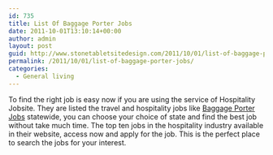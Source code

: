 ```yaml
---
id: 735
title: List Of Baggage Porter Jobs
date: 2011-10-01T13:10:14+00:00
author: admin
layout: post
guid: http://www.stonetabletsitedesign.com/2011/10/01/list-of-baggage-porter-jobs/
permalink: /2011/10/01/list-of-baggage-porter-jobs/
categories:
  - General living
---
```

To find the right job is easy now if you are using the service of Hospitality Jobsite. They are listed the travel and hospitality jobs like [Baggage Porter Jobs](http://www.hospitalityjobsite.com/jobsearch/travel-hospitality/lodging/default.asp?job=baggage+porter) statewide, you can choose your choice of state and find the best job without take much time. The top ten jobs in the hospitality industry available in their website, access now and apply for the job. This is the perfect place to search the jobs for your interest.
